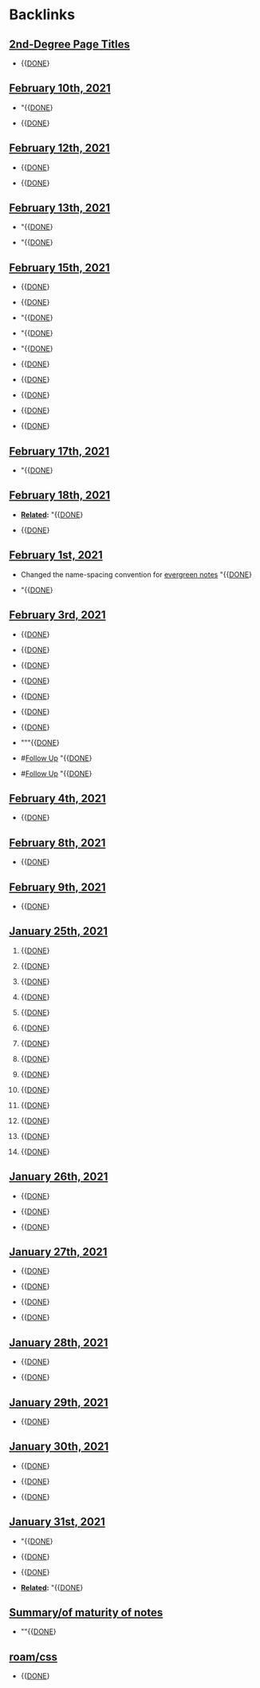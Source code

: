 
# Backlinks
## [2nd-Degree Page Titles](<2nd-Degree Page Titles.md>)
- {{[DONE](<DONE.md>)}

## [February 10th, 2021](<February 10th, 2021.md>)
- "{{[DONE](<DONE.md>)}

- {{[DONE](<DONE.md>)}

## [February 12th, 2021](<February 12th, 2021.md>)
- {{[DONE](<DONE.md>)}

- {{[DONE](<DONE.md>)}

## [February 13th, 2021](<February 13th, 2021.md>)
- "{{[DONE](<DONE.md>)}

- "{{[DONE](<DONE.md>)}

## [February 15th, 2021](<February 15th, 2021.md>)
- {{[DONE](<DONE.md>)}

- {{[DONE](<DONE.md>)}

- "{{[DONE](<DONE.md>)}

- "{{[DONE](<DONE.md>)}

- "{{[DONE](<DONE.md>)}

- {{[DONE](<DONE.md>)}

- {{[DONE](<DONE.md>)}

- {{[DONE](<DONE.md>)}

- {{[DONE](<DONE.md>)}

- {{[DONE](<DONE.md>)}

## [February 17th, 2021](<February 17th, 2021.md>)
- "{{[DONE](<DONE.md>)}

## [February 18th, 2021](<February 18th, 2021.md>)
- **[Related](<Related.md>):** "{{[DONE](<DONE.md>)}

- {{[DONE](<DONE.md>)}

## [February 1st, 2021](<February 1st, 2021.md>)
- Changed the name-spacing convention for [evergreen notes](<evergreen notes.md>) "{{[DONE](<DONE.md>)}

- "{{[DONE](<DONE.md>)}

## [February 3rd, 2021](<February 3rd, 2021.md>)
- {{[DONE](<DONE.md>)}

- {{[DONE](<DONE.md>)}

- {{[DONE](<DONE.md>)}

- {{[DONE](<DONE.md>)}

- {{[DONE](<DONE.md>)}

- {{[DONE](<DONE.md>)}

- {{[DONE](<DONE.md>)}

- """{{[DONE](<DONE.md>)}

- #[Follow Up](<Follow Up.md>) "{{[DONE](<DONE.md>)}

- #[Follow Up](<Follow Up.md>) "{{[DONE](<DONE.md>)}

## [February 4th, 2021](<February 4th, 2021.md>)
- {{[DONE](<DONE.md>)}

## [February 8th, 2021](<February 8th, 2021.md>)
- {{[DONE](<DONE.md>)}

## [February 9th, 2021](<February 9th, 2021.md>)
- {{[DONE](<DONE.md>)}

## [January 25th, 2021](<January 25th, 2021.md>)
1. {{[DONE](<DONE.md>)}

1. {{[DONE](<DONE.md>)}

2. {{[DONE](<DONE.md>)}

4. {{[DONE](<DONE.md>)}

5. {{[DONE](<DONE.md>)}

6. {{[DONE](<DONE.md>)}

7. {{[DONE](<DONE.md>)}

8. {{[DONE](<DONE.md>)}

10. {{[DONE](<DONE.md>)}

12. {{[DONE](<DONE.md>)}

14. {{[DONE](<DONE.md>)}

15. {{[DONE](<DONE.md>)}

16. {{[DONE](<DONE.md>)}

17. {{[DONE](<DONE.md>)}

## [January 26th, 2021](<January 26th, 2021.md>)
- {{[DONE](<DONE.md>)}

- {{[DONE](<DONE.md>)}

- {{[DONE](<DONE.md>)}

## [January 27th, 2021](<January 27th, 2021.md>)
- {{[DONE](<DONE.md>)}

- {{[DONE](<DONE.md>)}

- {{[DONE](<DONE.md>)}

- {{[DONE](<DONE.md>)}

## [January 28th, 2021](<January 28th, 2021.md>)
- {{[DONE](<DONE.md>)}

- {{[DONE](<DONE.md>)}

## [January 29th, 2021](<January 29th, 2021.md>)
- {{[DONE](<DONE.md>)}

## [January 30th, 2021](<January 30th, 2021.md>)
- {{[DONE](<DONE.md>)}

- {{[DONE](<DONE.md>)}

- {{[DONE](<DONE.md>)}

## [January 31st, 2021](<January 31st, 2021.md>)
- "{{[DONE](<DONE.md>)}

- {{[DONE](<DONE.md>)}

- {{[DONE](<DONE.md>)}

- **[Related](<Related.md>):** "{{[DONE](<DONE.md>)}

## [Summary/of maturity of notes](<Summary/of maturity of notes.md>)
- ""{{[DONE](<DONE.md>)}

## [roam/css](<roam/css.md>)
- {{[DONE](<DONE.md>)}

